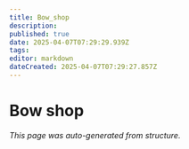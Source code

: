 ```yaml
---
title: Bow_shop
description: 
published: true
date: 2025-04-07T07:29:29.939Z
tags: 
editor: markdown
dateCreated: 2025-04-07T07:29:27.857Z
---
```


# Bow shop

*This page was auto-generated from structure.*